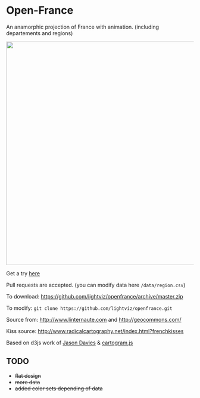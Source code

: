 Open-France
==========

An anamorphic projection of France with animation. (including departements and regions)

<a href="http://openfrance.lightjs.org/#climat_pluie/1999"><img src="http://openfrance.lightjs.org/images/preview.png" width="600"></a>

Get a try [here](http://openfrance.lightjs.org/#climat_pluie/1999)


Pull requests are accepted. (you can modify data here `/data/region.csv`)

To download: https://github.com/lightviz/openfrance/archive/master.zip

To modify: `git clone https://github.com/lightviz/openfrance.git`

Source from: http://www.linternaute.com and http://geocommons.com/

Kiss source: http://www.radicalcartography.net/index.html?frenchkisses


Based on d3js work of <a href="http://www.jasondavies.com">Jason Davies</a> & <a href="http://prag.ma/code/d3-cartogram/">cartogram.js</a>

## TODO

- ~~flat design~~
- ~~more data~~
- ~~added color sets depending of data~~
